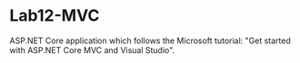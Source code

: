 # Lab12-MVC
ASP.NET Core application which follows the Microsoft tutorial: "Get started with ASP.NET Core MVC and Visual Studio".
